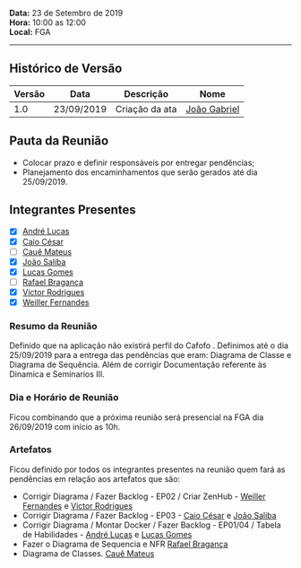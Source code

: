 **Data:** 23 de Setembro de 2019<br>
**Hora:** 10:00 as 12:00<br>
**Local:** FGA <br>

---

## Histórico de Versão
|**Versão**| **Data** |**Descrição** |      **Nome**      |
|   ---    |   ---    |     ---      |        ---         |
|   1.0    |23/09/2019|Criação da ata|[João Gabriel](https://github.com/joaosaliba)|

## Pauta da Reunião
- Colocar prazo e definir responsáveis por entregar pendências;
- Planejamento dos encaminhamentos  que serão gerados até dia 25/09/2019.

## Integrantes Presentes
- [x] [André Lucas](https://github.com/andrelucasf)<br>
- [x] [Caio César](https://github.com/Caiocbeleza)<br>
- [ ] [Cauê Mateus](https://github.com/caue96)<br>
- [x] [João Saliba](https://github.com/joaosaliba)<br>
- [x] [Lucas Gomes](https://github.com/LGomees)<br>
- [ ] [Rafael Bragança](https://github.com/rafaelbrg)<br>
- [x] [Victor Rodrigues](https://github.com/VictorRodriguesS0)<br>
- [x] [Weiller Fernandes](https://github.com/WeillerFernandes)<br>

### **Resumo da Reunião**
Definido que na aplicação não existirá perfil do Cafofo .
Definimos até o dia 25/09/2019 para a entrega das pendências que eram: Diagrama de Classe e Diagrama de Sequência. Além de corrigir Documentação referente às Dinamica e Seminarios III.

### **Dia e Horário de Reunião**

Ficou combinando que a próxima reunião será presencial na FGA dia 26/09/2019 com início as 10h.

### **Artefatos**
Ficou definido por todos os integrantes presentes na reunião quem fará  as pendências em relação aos artefatos  que são:<br>

- Corrigir Diagrama / Fazer Backlog - EP02 / Criar ZenHub - [Weiller Fernandes](https://github.com/WeillerFernandes) e [Victor Rodrigues](https://github.com/VictorRodriguesS0)
- Corrigir Diagrama / Fazer Backlog - EP03 - [Caio César](https://github.com/Caiocbeleza) e [João Saliba](https://github.com/joaosaliba)
- Corrigir Diagrama / Montar Docker / Fazer Backlog - EP01/04 / Tabela de Habilidades - [André Lucas](https://github.com/andrelucasf) e [Lucas Gomes](https://github.com/LGomees) 
- Fazer o Diagrama de Sequencia e NFR [Rafael Bragança](https://github.com/rafaelbrg)
- Diagrama de Classes. [Cauê Mateus](https://github.com/caue96)